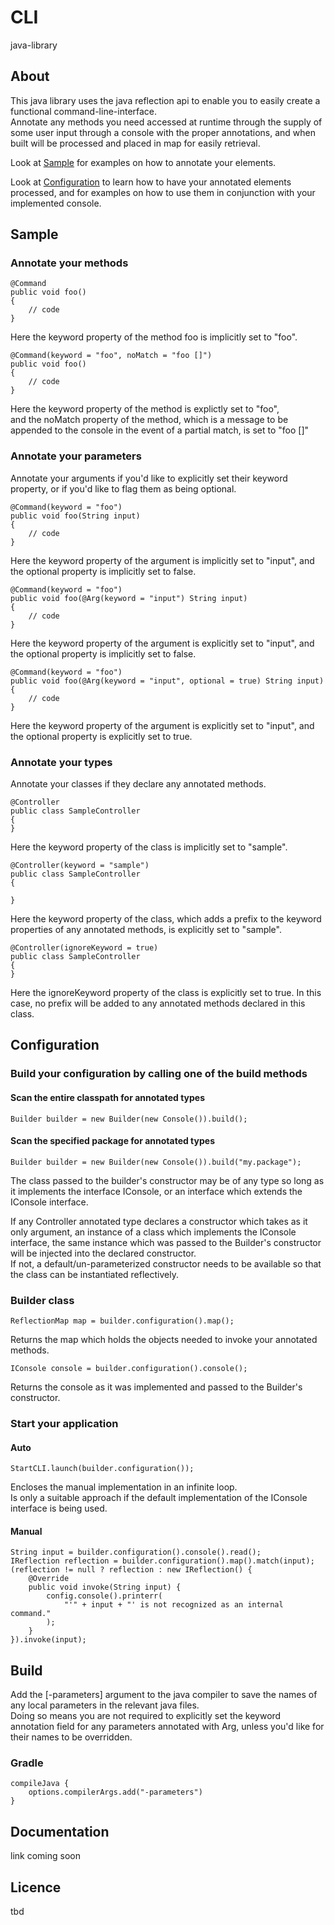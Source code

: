 # CLI
java-library
## About
This java library uses the java reflection api to enable you to easily create a functional command-line-interface.  
Annotate any methods you need accessed at runtime through the supply of some user input through a console with the proper annotations, 
and when built will be processed and placed in map for easily retrieval.   

Look at [Sample](#sample) for examples on how to annotate your elements.  

Look at [Configuration](#configuration) to learn how to have your annotated elements processed, and for examples on how to use them in conjunction with your implemented console. 

## Sample
### Annotate your methods
    @Command
    public void foo()
    {
        // code
    }
Here the keyword property of the method foo is implicitly set to "foo".

    @Command(keyword = "foo", noMatch = "foo []")
    public void foo()
    {
        // code
    }
Here the keyword property of the method is explictly set to "foo",  
and the noMatch property of the method, which is a message to be appended to the console in the event of a partial match, is set to "foo []"
### Annotate your parameters
Annotate your arguments if you'd like to explicitly set their keyword property, or if you'd like to flag them as being optional.  

    @Command(keyword = "foo")
    public void foo(String input)
    {
        // code
    }
Here the keyword property of the argument is implicitly set to "input", and the optional property is implicitly set to false.

    @Command(keyword = "foo")
    public void foo(@Arg(keyword = "input") String input)
    {
        // code
    }
Here the keyword property of the argument is explicitly set to "input", and the optional property is implicitly set to false.

    @Command(keyword = "foo")
    public void foo(@Arg(keyword = "input", optional = true) String input)
    {
        // code
    }
Here the keyword property of the argument is explicitly set to "input", and the optional property is explicitly set to true.
### Annotate your types
Annotate your classes if they declare any annotated methods.

    @Controller
    public class SampleController
    {
    }
Here the keyword property of the class is implicitly set to "sample".

    @Controller(keyword = "sample")
    public class SampleController
    {
    
    }
Here the keyword property of the class, which adds a prefix to the keyword properties of any annotated methods, is explicitly set to "sample". 

    @Controller(ignoreKeyword = true)
    public class SampleController
    {
    }
Here the ignoreKeyword property of the class is explicitly set to true. In this case, no prefix will be added to any annotated methods declared in this class.
## Configuration
### Build your configuration by calling one of the build methods
#### Scan the entire classpath for annotated types
    Builder builder = new Builder(new Console()).build();

#### Scan the specified package for annotated types
    Builder builder = new Builder(new Console()).build("my.package");
    
The class passed to the builder's constructor may be of any type so long as it implements the interface IConsole, 
or an interface which extends the IConsole interface.  

If any Controller annotated type declares a constructor which takes as it only argument, an instance of a class which implements the IConsole interface, 
the same instance which was passed to the Builder's constructor will be injected into the declared constructor.  
If not, a default/un-parameterized constructor needs to be available so that the class can be instantiated reflectively.

### Builder class
    ReflectionMap map = builder.configuration().map();
Returns the map which holds the objects needed to invoke your annotated methods.  

    IConsole console = builder.configuration().console();
Returns the console as it was implemented and passed to the Builder's constructor.   

### Start your application
#### Auto  
<code>StartCLI.launch(builder.configuration());</code>  

Encloses the manual implementation in an infinite loop.  
Is only a suitable approach if the default implementation of the IConsole 
interface is being used.

#### Manual
    String input = builder.configuration().console().read();
    IReflection reflection = builder.configuration().map().match(input);
    (reflection != null ? reflection : new IReflection() {
        @Override
        public void invoke(String input) {
            config.console().printerr(
                "'" + input + "' is not recognized as an internal command."
            );
        }
    }).invoke(input);
## Build
Add the [-parameters] argument to the java compiler to 
save the names of any local parameters in the relevant 
java files.  
Doing so means you are not required to explicitly set the 
keyword annotation field for any parameters annotated with Arg, 
unless you'd like for their names to be overridden.
### Gradle 
    compileJava {
        options.compilerArgs.add("-parameters")
    }
## Documentation
link coming soon
## Licence
tbd
